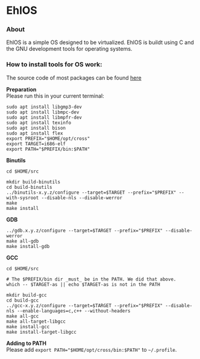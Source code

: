 # EhlOS

### About

EhlOS is a simple OS designed to be virtualized. EhlOS is buildt using C and the GNU development tools for operating systems.

### How to install tools for OS work:

The source code of most packages can be found [here](https://ftp.gnu.org/gnu/)

**Preparation** <br/>
Please run this in your current terminal:

```
sudo apt install libgmp3-dev
sudo apt install libmpc-dev
sudo apt install libmpfr-dev
sudo apt install texinfo
sudo apt install bison
sudo apt install flex
export PREFIX="$HOME/opt/cross"
export TARGET=i686-elf
export PATH="$PREFIX/bin:$PATH"
```

**Binutils**

```
cd $HOME/src

mkdir build-binutils
cd build-binutils
../binutils-x.y.z/configure --target=$TARGET --prefix="$PREFIX" --with-sysroot --disable-nls --disable-werror
make
make install
```

**GDB**

```
../gdb.x.y.z/configure --target=$TARGET --prefix="$PREFIX" --disable-werror
make all-gdb
make install-gdb
```

**GCC**

```
cd $HOME/src

# The $PREFIX/bin dir _must_ be in the PATH. We did that above.
which -- $TARGET-as || echo $TARGET-as is not in the PATH

mkdir build-gcc
cd build-gcc
../gcc-x.y.z/configure --target=$TARGET --prefix="$PREFIX" --disable-nls --enable-languages=c,c++ --without-headers
make all-gcc
make all-target-libgcc
make install-gcc
make install-target-libgcc
```

**Adding to PATH** <br/>
Please add `export PATH="$HOME/opt/cross/bin:$PATH"` to `~/.profile`.

